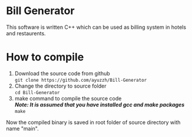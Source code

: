 # Bill Generator
This software is written C++ which can be used as
billing system in hotels and restaurents.

# How to compile

1. Download the source code from github  
```git clone https://github.com/ayuzzh/Bill-Generator```
2. Change the directory to source folder  
```cd Bill-Generator```
3. make command to compile the source code  
***Note: It is assumed that you have installed gcc and make packages***  
```make```

Now the compiled binary is saved in root folder of source
directory with name "main".
